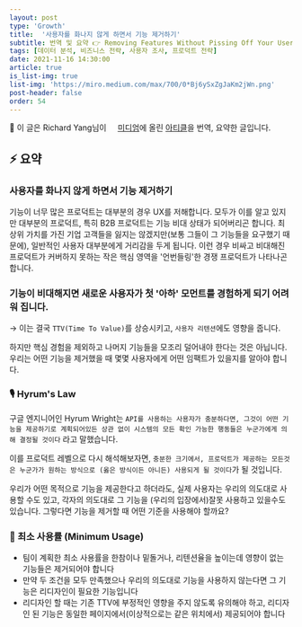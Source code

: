 ```yaml
---
layout: post
type: 'Growth'
title:  '사용자를 화나지 않게 하면서 기능 제거하기'
subtitle: 번역 및 요약 👉 Removing Features Without Pissing Off Your Users
tags: [데이터 분석, 비즈니스 전략, 사용자 조사, 프로덕트 전략]
date: 2021-11-16 14:30:00
article: true
is_list-img: true
list-img: 'https://miro.medium.com/max/700/0*Bj6ySxZgJaKm2jWn.png'
post-header: false
order: 54
---
```


<p class="text-gray">
 🔗 이 글은 Richard Yang님이 <a href='https://uxdesign.cc/' target='blank' rel='nofollow' id='outlink1' onclick='clickedOutlink(outlink1)'><img src='https://www.google.com/s2/favicons?sz=64&domain=https://uxdesign.cc/' style='display:inline; height: 1em; position: relative; bottom: -2px; margin-right: 2px;'>미디엄</a>에 올린 <a href='https://uxdesign.cc/removing-features-without-pissing-off-your-users-and-why-you-should-19b4ee595e33' target='blank' rel='nofollow' id='outlink2' onclick='clickedOutlink(outlink2)'>아티클</a>을 번역, 요약한 글입니다.
</p>

## ⚡️ 요약

### 사용자를 화나지 않게 하면서 기능 제거하기

기능이 너무 많은 프로덕트는 대부분의 경우 UX를 저해합니다. 모두가 이를 알고 있지만 대부분의 프로덕트, 특히 B2B 프로덕트는 기능 비대 상태가 되어버리곤 합니다. 최 상위 가치를 가진 기업 고객들을 잃지는 않겠지만(보통 그들이 그 기능들을 요구했기 때문에), 일반적인 사용자 대부분에게 거리감을 두게 됩니다. 이런 경우 비싸고 비대해진 프로덕트가 커버하지 못하는 작은 핵심 영역을 '언번들링'한 경쟁 프로덕트가 나타나곤 합니다.

### 기능이 비대해지면 새로운 사용자가 첫 '아하' 모먼트를 경험하게 되기 어려워 집니다.
→ 이는 결국 `TTV(Time To Value)`를 상승시키고, `사용자 리텐션`에도 영향을 줍니다.

하지만 핵심 경험을 제외하고 나머지 기능들을 모조리 덜어내야 한다는 것은 아닙니다. 우리는 어떤 기능을 제거했을 때 몇몇 사용자에게 어떤 임팩트가 있을지를 알아야 합니다.

### 🎙 Hyrum's Law

구글 엔지니어인 Hyrum Wright는 `API를 사용하는 사용자가 충분하다면, 그것이 어떤 기능을 제공하기로 계획되어있든 상관 없이 시스템의 모든 확인 가능한 행동들은 누군가에게 의해 결정될 것이다` 라고 말했습니다.

이를 프로덕트 레벨으로 다시 해석해보자면, `충분한 크기에서, 프로덕트가 제공하는 모든것은 누군가가 원하는 방식으로 (옳은 방식이든 아니든) 사용되게 될 것이다`가 될 것입니다.

우리가 어떤 목적으로 기능을 제공한다고 하더라도, 실제 사용자는 우리의 의도대로 사용할 수도 있고, 각자의 의도대로 그 기능을 (우리의 입장에서)잘못 사용하고 있을수도 있습니다. 그렇다면 기능을 제거할 때 어떤 기준을 사용해야 할까요?

### 👑 최소 사용률 (Minimum Usage)

* 팀이 계획한 최소 사용률을 한참이나 밑돌거나, 리텐션율을 높이는데 영향이 없는 기능들은 제거되어야 합니다
* 만약 두 조건을 모두 만족했으나 우리의 의도대로 기능을 사용하지 않는다면 그 기능은 리디자인이 필요한 기능입니다
* 리디자인 할 때는 기존 TTV에 부정적인 영향을 주지 않도록 유의해야 하고, 리디자인 된 기능은 동일한 페이지에서(이상적으로는 같은 위치에서) 제공되어야 합니다